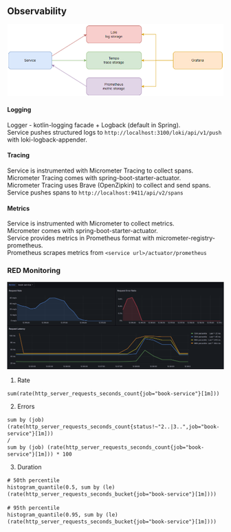 ## Observability

![observability-schema](observability.png)

#### Logging
Logger - kotlin-logging facade + Logback (default in Spring).<br/>
Service pushes structured logs to `http://localhost:3100/loki/api/v1/push` with loki-logback-appender.

#### Tracing
Service is instrumented with Micrometer Tracing to collect spans.<br/>
Micrometer Tracing comes with spring-boot-starter-actuator.<br/>
Micrometer Tracing uses Brave (OpenZipkin) to collect and send spans.<br/>
Service pushes spans to `http://localhost:9411/api/v2/spans`

#### Metrics
Service is instrumented with Micrometer to collect metrics.<br/>
Micrometer comes with spring-boot-starter-actuator.<br/>
Service provides metrics in Prometheus format with micrometer-registry-prometheus.<br/>
Prometheus scrapes metrics from `<service url>/actuator/prometheus`

### RED Monitoring

![red-monitoring](red-monitoring.png)

1. Rate
```
sum(rate(http_server_requests_seconds_count{job="book-service"}[1m]))
```
2. Errors
```
sum by (job) (rate(http_server_requests_seconds_count{status!~"2..|3..",job="book-service"}[1m]))
/
sum by (job) (rate(http_server_requests_seconds_count{job="book-service"}[1m])) * 100
```
3. Duration
```
# 50th percentile
histogram_quantile(0.5, sum by (le) (rate(http_server_requests_seconds_bucket{job="book-service"}[1m])))

# 95th percentile
histogram_quantile(0.95, sum by (le) (rate(http_server_requests_seconds_bucket{job="book-service"}[1m])))
```